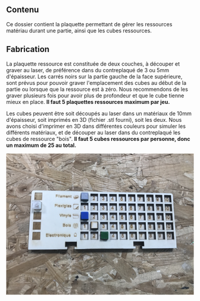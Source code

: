 ## Contenu

Ce dossier contient la plaquette permettant de gérer les ressources matériau durant une partie, ainsi que les cubes ressources.

## Fabrication

La plaquette ressource est constituée de deux couches, à découper et graver au laser, de préférence dans du contreplaqué de 3 ou 5mm d'épaisseur.
Les carrés noirs sur la partie gauche de la face supérieure, sont prévus pour pouvoir graver l'emplacement des cubes au début de la partie ou lorsque que la ressource est à zéro. Nous recommendons de les graver plusieurs fois pour avoir plus de profondeur et que le cube tienne mieux en place.
**Il faut 5 plaquettes ressources maximum par jeu.**

Les cubes peuvent être soit découpés au laser dans un matériaux de 10mm d'épaisseur, soit imprimés en 3D (fichier .stl fourni), soit les deux. Nous avons choisi d'imprimer en 3D dans différentes couleurs pour simuler les différents matériaux, et de découper au laser dans du contreplaqué les cubes de ressource "bois".
**Il faut 5 cubes ressources par personne, donc un maximum de 25 au total.**


![Plaque de ressource Makers' Quest](34D27C2C-18E3-49F5-998D-5F44F96B05FC_1_201_a.jpeg)
